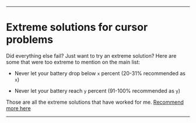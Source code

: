 
***

# Extreme solutions for cursor problems

Did everything else fail? Just want to try an extreme solution? Here are some that were too extreme to mention on the main list:

* Never let your battery drop below `x` percent (20-31% recommended as `x`)

* Never let your battery reach `y` percent (91-100% recommended as `y`)

Those are all the extreme solutions that have worked for me. [Recommend more here](https://github.com/seanpm2001/Computer-cursor-tech-support/Discussions)

***

